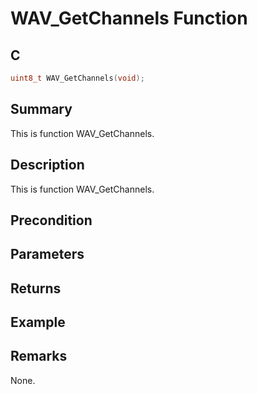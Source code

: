 # WAV_GetChannels Function

## C

```c
uint8_t WAV_GetChannels(void);
```

## Summary
This is function WAV_GetChannels.

## Description
This is function WAV_GetChannels.

## Precondition

## Parameters

## Returns

## Example

## Remarks
None.
